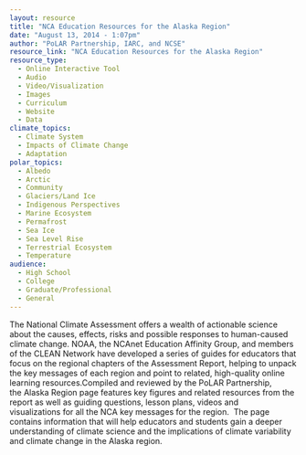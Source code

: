```yaml
---
layout: resource
title: "NCA Education Resources for the Alaska Region"
date: "August 13, 2014 - 1:07pm"
author: "PoLAR Partnership, IARC, and NCSE"
resource_link: "NCA Education Resources for the Alaska Region"
resource_type:
  - Online Interactive Tool
  - Audio
  - Video/Visualization
  - Images
  - Curriculum
  - Website
  - Data
climate_topics:
  - Climate System
  - Impacts of Climate Change
  - Adaptation
polar_topics:
  - Albedo
  - Arctic
  - Community
  - Glaciers/Land Ice
  - Indigenous Perspectives
  - Marine Ecosystem
  - Permafrost
  - Sea Ice
  - Sea Level Rise
  - Terrestrial Ecosystem
  - Temperature
audience:
  - High School
  - College
  - Graduate/Professional
  - General
---
```


The National Climate Assessment offers a wealth of actionable science about the causes, effects, risks and possible responses to human-caused climate change. NOAA, the NCAnet Education Affinity Group, and members of the CLEAN Network have developed a series of guides for educators that focus on the regional chapters of the Assessment Report, helping to unpack the key messages of each region and point to related, high-quality online learning resources.Compiled and reviewed by the PoLAR Partnership, the Alaska Region page features key figures and related resources from the report as well as guiding questions, lesson plans, videos and visualizations for all the NCA key messages for the region.  The page contains information that will help educators and students gain a deeper understanding of climate science and the implications of climate variability and climate change in the Alaska region.